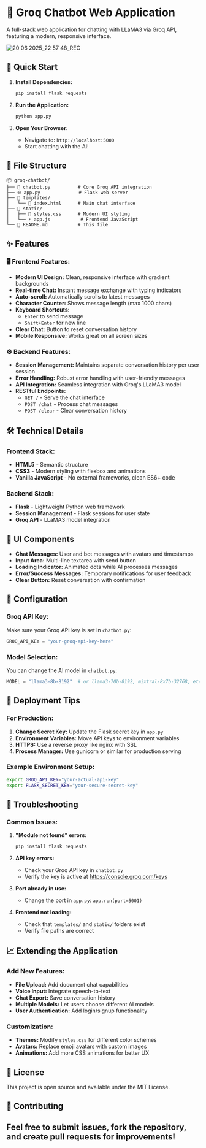 # 🤖 Groq Chatbot Web Application

A full-stack web application for chatting with LLaMA3 via Groq API, featuring a modern, responsive interface.

![20 06 2025_22 57 48_REC](https://github.com/user-attachments/assets/c4f1b134-e19e-4028-b10e-5f6402ff1466)


## 🚀 Quick Start

1. **Install Dependencies:**
   ```bash
   pip install flask requests
   ```

2. **Run the Application:**
   ```bash
   python app.py
   ```

3. **Open Your Browser:**
   - Navigate to: `http://localhost:5000`
   - Start chatting with the AI!

## 📁 File Structure

```
📦 groq-chatbot/
├── 🐍 chatbot.py          # Core Groq API integration
├── 🌐 app.py              # Flask web server
├── 📁 templates/
│   └── 🎨 index.html      # Main chat interface
├── 📁 static/
│   ├── 🎨 styles.css      # Modern UI styling
│   └── ⚡ app.js           # Frontend JavaScript
└── 📖 README.md           # This file
```

## ✨ Features

### 🖥️ Frontend Features:
- **Modern UI Design:** Clean, responsive interface with gradient backgrounds
- **Real-time Chat:** Instant message exchange with typing indicators
- **Auto-scroll:** Automatically scrolls to latest messages
- **Character Counter:** Shows message length (max 1000 chars)
- **Keyboard Shortcuts:** 
  - `Enter` to send message
  - `Shift+Enter` for new line
- **Clear Chat:** Button to reset conversation history
- **Mobile Responsive:** Works great on all screen sizes

### ⚙️ Backend Features:
- **Session Management:** Maintains separate conversation history per user session
- **Error Handling:** Robust error handling with user-friendly messages
- **API Integration:** Seamless integration with Groq's LLaMA3 model
- **RESTful Endpoints:**
  - `GET /` - Serve the chat interface
  - `POST /chat` - Process chat messages
  - `POST /clear` - Clear conversation history

## 🛠️ Technical Details

### Frontend Stack:
- **HTML5** - Semantic structure
- **CSS3** - Modern styling with flexbox and animations
- **Vanilla JavaScript** - No external frameworks, clean ES6+ code

### Backend Stack:
- **Flask** - Lightweight Python web framework
- **Session Management** - Flask sessions for user state
- **Groq API** - LLaMA3 model integration

## 🎨 UI Components

- **Chat Messages:** User and bot messages with avatars and timestamps
- **Input Area:** Multi-line textarea with send button
- **Loading Indicator:** Animated dots while AI processes messages
- **Error/Success Messages:** Temporary notifications for user feedback
- **Clear Button:** Reset conversation with confirmation

## 🔧 Configuration

### Groq API Key:
Make sure your Groq API key is set in `chatbot.py`:
```python
GROQ_API_KEY = "your-groq-api-key-here"
```

### Model Selection:
You can change the AI model in `chatbot.py`:
```python
MODEL = "llama3-8b-8192"  # or llama3-70b-8192, mixtral-8x7b-32768, etc.
```

## 🚀 Deployment Tips

### For Production:
1. **Change Secret Key:** Update the Flask secret key in `app.py`
2. **Environment Variables:** Move API keys to environment variables
3. **HTTPS:** Use a reverse proxy like nginx with SSL
4. **Process Manager:** Use gunicorn or similar for production serving

### Example Environment Setup:
```bash
export GROQ_API_KEY="your-actual-api-key"
export FLASK_SECRET_KEY="your-secure-secret-key"
```

## 🐛 Troubleshooting

### Common Issues:

1. **"Module not found" errors:**
   ```bash
   pip install flask requests
   ```

2. **API key errors:**
   - Check your Groq API key in `chatbot.py`
   - Verify the key is active at https://console.groq.com/keys

3. **Port already in use:**
   - Change the port in `app.py`: `app.run(port=5001)`

4. **Frontend not loading:**
   - Check that `templates/` and `static/` folders exist
   - Verify file paths are correct

## 📈 Extending the Application

### Add New Features:
- **File Upload:** Add document chat capabilities
- **Voice Input:** Integrate speech-to-text
- **Chat Export:** Save conversation history
- **Multiple Models:** Let users choose different AI models
- **User Authentication:** Add login/signup functionality

### Customization:
- **Themes:** Modify `styles.css` for different color schemes
- **Avatars:** Replace emoji avatars with custom images
- **Animations:** Add more CSS animations for better UX

## 📝 License

This project is open source and available under the MIT License.

## 🤝 Contributing

Feel free to submit issues, fork the repository, and create pull requests for improvements!
---
